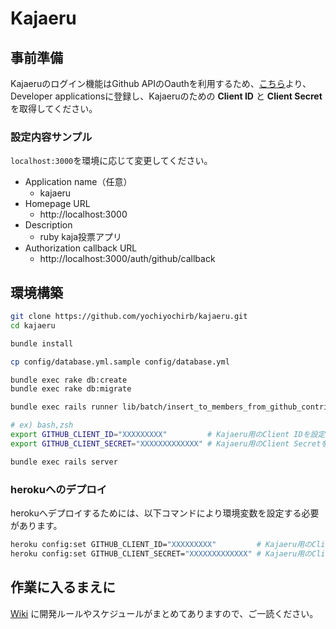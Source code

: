 # Kajaeru

## 事前準備

Kajaeruのログイン機能はGithub APIのOauthを利用するため、[こちら](https://github.com/settings/applications)より、Developer applicationsに登録し、Kajaeruのための __Client ID__ と __Client Secret__ を取得してください。

### 設定内容サンプル

`localhost:3000`を環境に応じて変更してください。

* Application name（任意）
  * kajaeru
* Homepage URL
  * http://localhost:3000
* Description
  * ruby kaja投票アプリ
* Authorization callback URL
  * http://localhost:3000/auth/github/callback

## 環境構築

```sh
git clone https://github.com/yochiyochirb/kajaeru.git
cd kajaeru

bundle install

cp config/database.yml.sample config/database.yml

bundle exec rake db:create
bundle exec rake db:migrate

bundle exec rails runner lib/batch/insert_to_members_from_github_contributors.rb

# ex) bash,zsh
export GITHUB_CLIENT_ID="XXXXXXXXX"         # Kajaeru用のClient IDを設定
export GITHUB_CLIENT_SECRET="XXXXXXXXXXXXX" # Kajaeru用のClient Secretを設定

bundle exec rails server
```

### herokuへのデプロイ

herokuへデプロイするためには、以下コマンドにより環境変数を設定する必要があります。

```sh
heroku config:set GITHUB_CLIENT_ID="XXXXXXXXX"         # Kajaeru用のClient IDを設定
heroku config:set GITHUB_CLIENT_SECRET="XXXXXXXXXXXXX" # Kajaeru用のClient Secretを設定
```

## 作業に入るまえに
[Wiki](https://github.com/yochiyochirb/kajaeru/wiki) に開発ルールやスケジュールがまとめてありますので、ご一読ください。
